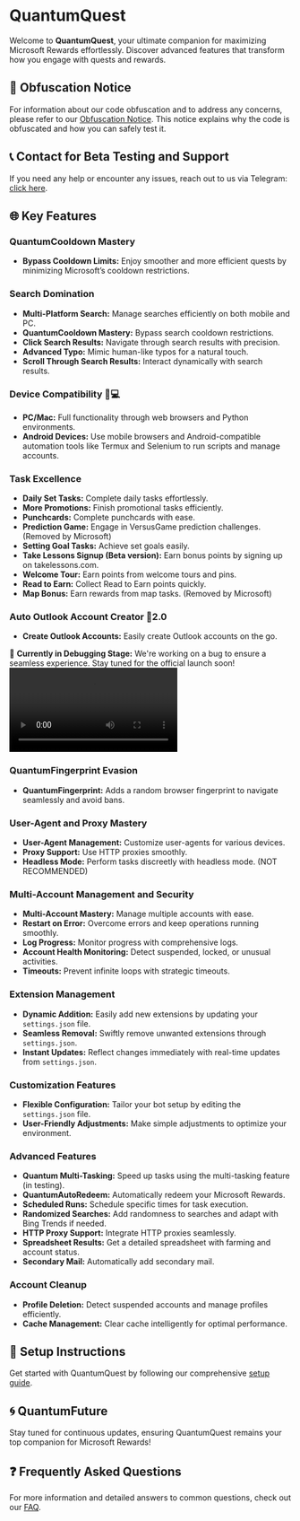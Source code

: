 # QuantumQuest

Welcome to **QuantumQuest**, your ultimate companion for maximizing Microsoft Rewards effortlessly. Discover advanced features that transform how you engage with quests and rewards.

## 🔗 Obfuscation Notice

For information about our code obfuscation and to address any concerns, please refer to our [Obfuscation Notice](CODE_OBFUSCATION_NOTICE.md). This notice explains why the code is obfuscated and how you can safely test it.

## 📞 Contact for Beta Testing and Support

If you need any help or encounter any issues, reach out to us via Telegram: [click here](https://t.me/QuantumLabs869_bot).

## 🌐 Key Features

### QuantumCooldown Mastery
- **Bypass Cooldown Limits:** Enjoy smoother and more efficient quests by minimizing Microsoft’s cooldown restrictions.

### Search Domination
- **Multi-Platform Search:** Manage searches efficiently on both mobile and PC.
- **QuantumCooldown Mastery:** Bypass search cooldown restrictions.
- **Click Search Results:** Navigate through search results with precision.
- **Advanced Typo:** Mimic human-like typos for a natural touch.
- **Scroll Through Search Results:** Interact dynamically with search results.

### Device Compatibility 📱💻
- **PC/Mac:** Full functionality through web browsers and Python environments.
- **Android Devices:** Use mobile browsers and Android-compatible automation tools like Termux and Selenium to run scripts and manage accounts.

### Task Excellence
- **Daily Set Tasks:** Complete daily tasks effortlessly.
- **More Promotions:** Finish promotional tasks efficiently.
- **Punchcards:** Complete punchcards with ease.
- **Prediction Game:** Engage in VersusGame prediction challenges. (Removed by Microsoft)
- **Setting Goal Tasks:** Achieve set goals easily.
- **Take Lessons Signup (Beta version):** Earn bonus points by signing up on takelessons.com.
- **Welcome Tour:** Earn points from welcome tours and pins.
- **Read to Earn:** Collect Read to Earn points quickly.
- **Map Bonus:** Earn rewards from map tasks. (Removed by Microsoft)

### Auto Outlook Account Creator 🤖2.0
- **Create Outlook Accounts:** Easily create Outlook accounts on the go.

🚧 **Currently in Debugging Stage:** We're working on a bug to ensure a seamless experience. Stay tuned for the official launch soon!
![Click here to see the screen record ](MP4_20240803_232332VLOG.mp4)

### QuantumFingerprint Evasion
- **QuantumFingerprint:** Adds a random browser fingerprint to navigate seamlessly and avoid bans.

### User-Agent and Proxy Mastery
- **User-Agent Management:** Customize user-agents for various devices.
- **Proxy Support:** Use HTTP proxies smoothly.
- **Headless Mode:** Perform tasks discreetly with headless mode. (NOT RECOMMENDED)

### Multi-Account Management and Security
- **Multi-Account Mastery:** Manage multiple accounts with ease.
- **Restart on Error:** Overcome errors and keep operations running smoothly.
- **Log Progress:** Monitor progress with comprehensive logs.
- **Account Health Monitoring:** Detect suspended, locked, or unusual activities.
- **Timeouts:** Prevent infinite loops with strategic timeouts.

### Extension Management
- **Dynamic Addition:** Easily add new extensions by updating your `settings.json` file.
- **Seamless Removal:** Swiftly remove unwanted extensions through `settings.json`.
- **Instant Updates:** Reflect changes immediately with real-time updates from `settings.json`.

### Customization Features
- **Flexible Configuration:** Tailor your bot setup by editing the `settings.json` file.
- **User-Friendly Adjustments:** Make simple adjustments to optimize your environment.

### Advanced Features
- **Quantum Multi-Tasking:** Speed up tasks using the multi-tasking feature (in testing).
- **QuantumAutoRedeem:** Automatically redeem your Microsoft Rewards.
- **Scheduled Runs:** Schedule specific times for task execution.
- **Randomized Searches:** Add randomness to searches and adapt with Bing Trends if needed.
- **HTTP Proxy Support:** Integrate HTTP proxies seamlessly.
- **Spreadsheet Results:** Get a detailed spreadsheet with farming and account status.
- **Secondary Mail:** Automatically add secondary mail.

### Account Cleanup
- **Profile Deletion:** Detect suspended accounts and manage profiles efficiently.
- **Cache Management:** Clear cache intelligently for optimal performance.

## 📜 Setup Instructions

Get started with QuantumQuest by following our comprehensive [setup guide](setup.md).

## 🌀 QuantumFuture

Stay tuned for continuous updates, ensuring QuantumQuest remains your top companion for Microsoft Rewards!

## ❓ Frequently Asked Questions

For more information and detailed answers to common questions, check out our [FAQ](FAQ.md).
